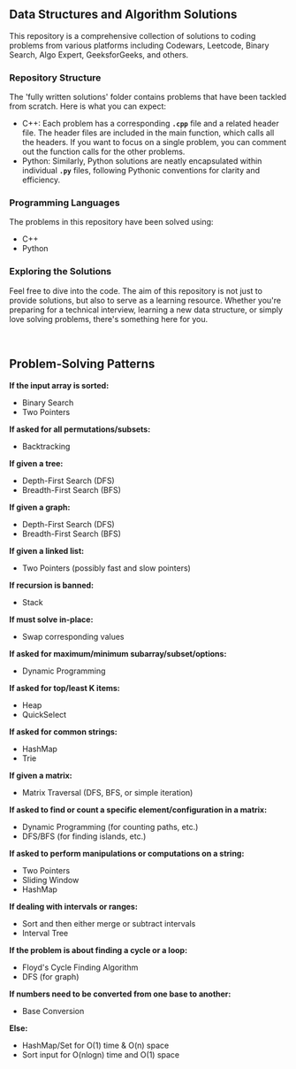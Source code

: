 ## Data Structures and Algorithm Solutions

This repository is a comprehensive collection of solutions to coding problems from various platforms including Codewars, Leetcode, Binary Search, Algo Expert, GeeksforGeeks, and others.

### Repository Structure

The 'fully written solutions' folder contains problems that have been tackled from scratch. Here is what you can expect:

- C++: Each problem has a corresponding **`.cpp`** file and a related header file. The header files are included in the main function, which calls all the headers. If you want to focus on a single problem, you can comment out the function calls for the other problems.
- Python: Similarly, Python solutions are neatly encapsulated within individual **`.py`** files, following Pythonic conventions for clarity and efficiency.

### Programming Languages

The problems in this repository have been solved using:

- C++
- Python

### Exploring the Solutions

Feel free to dive into the code. The aim of this repository is not just to provide solutions, but also to serve as a learning resource. Whether you're preparing for a technical interview, learning a new data structure, or simply love solving problems, there's something here for you.

</br>

## Problem-Solving Patterns

**If the input array is sorted:**
- Binary Search
- Two Pointers

**If asked for all permutations/subsets:**
- Backtracking

**If given a tree:**
- Depth-First Search (DFS)
- Breadth-First Search (BFS)

**If given a graph:**
- Depth-First Search (DFS)
- Breadth-First Search (BFS)

**If given a linked list:**
- Two Pointers (possibly fast and slow pointers)

**If recursion is banned:**
- Stack

**If must solve in-place:**
- Swap corresponding values

**If asked for maximum/minimum subarray/subset/options:**
- Dynamic Programming

**If asked for top/least K items:**
- Heap
- QuickSelect

**If asked for common strings:**
- HashMap
- Trie

**If given a matrix:**
- Matrix Traversal (DFS, BFS, or simple iteration)

**If asked to find or count a specific element/configuration in a matrix:**
- Dynamic Programming (for counting paths, etc.)
- DFS/BFS (for finding islands, etc.)

**If asked to perform manipulations or computations on a string:**
- Two Pointers
- Sliding Window
- HashMap

**If dealing with intervals or ranges:**
- Sort and then either merge or subtract intervals
- Interval Tree

**If the problem is about finding a cycle or a loop:**
- Floyd's Cycle Finding Algorithm
- DFS (for graph)

**If numbers need to be converted from one base to another:**
- Base Conversion
  
**Else:**
- HashMap/Set for O(1) time & O(n) space
- Sort input for O(nlogn) time and O(1) space

